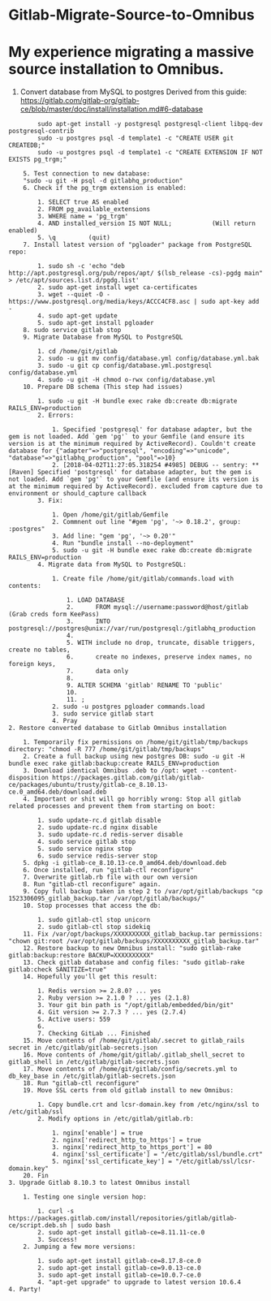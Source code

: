 # Gitlab-Migrate-Source-to-Omnibus
My experience migrating a massive source installation to Omnibus.
=================================================================

1. Convert database from MySQL to postgres
Derived from this guide:
https://gitlab.com/gitlab-org/gitlab-ce/blob/master/doc/install/installation.md#6-database
```
		sudo apt-get install -y postgresql postgresql-client libpq-dev postgresql-contrib
		sudo -u postgres psql -d template1 -c "CREATE USER git CREATEDB;"
		sudo -u postgres psql -d template1 -c "CREATE EXTENSION IF NOT EXISTS pg_trgm;"
```		
		5. Test connection to new database: 
		"sudo -u git -H psql -d gitlabhq_production"
		6. Check if the pg_trgm extension is enabled:

			1. SELECT true AS enabled
			2. FROM pg_available_extensions
			3. WHERE name = 'pg_trgm'
			4. AND installed_version IS NOT NULL;           (Will return enabled)
			5. \q         (quit)
		7. Install latest version of "pgloader" package from PostgreSQL repo:

			1. sudo sh -c 'echo "deb http://apt.postgresql.org/pub/repos/apt/ $(lsb_release -cs)-pgdg main" > /etc/apt/sources.list.d/pgdg.list'
			2. sudo apt-get install wget ca-certificates
			3. wget --quiet -O - https://www.postgresql.org/media/keys/ACCC4CF8.asc | sudo apt-key add -
			4. sudo apt-get update
			5. sudo apt-get install pgloader
		8. sudo service gitlab stop
		9. Migrate Database from MySQL to PostgreSQL

			1. cd /home/git/gitlab
			2. sudo -u git mv config/database.yml config/database.yml.bak
			3. sudo -u git cp config/database.yml.postgresql config/database.yml
			4. sudo -u git -H chmod o-rwx config/database.yml
		10. Prepare DB schema (This step had issues)

			1. sudo -u git -H bundle exec rake db:create db:migrate RAILS_ENV=production
			2. Errors:

				1. Specified 'postgresql' for database adapter, but the gem is not loaded. Add `gem 'pg'` to your Gemfile (and ensure its version is at the minimum required by ActiveRecord). Couldn't create database for {"adapter"=>"postgresql", "encoding"=>"unicode", "database"=>"gitlabhq_production", "pool"=>10}
				2. [2018-04-02T11:27:05.318254 #4985] DEBUG -- sentry: ** [Raven] Specified 'postgresql' for database adapter, but the gem is not loaded. Add `gem 'pg'` to your Gemfile (and ensure its version is at the minimum required by ActiveRecord). excluded from capture due to environment or should_capture callback
			3. Fix:

				1. Open /home/git/gitlab/Gemfile 
				2. Commnent out line "#gem 'pg', '~> 0.18.2', group: :postgres"
				3. Add line: "gem 'pg', '~> 0.20'"
				4. Run "bundle install --no-deployment"
				5. sudo -u git -H bundle exec rake db:create db:migrate RAILS_ENV=production
			4. Migrate data from MySQL to PostgreSQL:

				1. Create file /home/git/gitlab/commands.load with contents:

					1. LOAD DATABASE
					2.      FROM mysql://username:password@host/gitlab           (Grab creds form KeePass)
					3.      INTO postgresql://postgres@unix://var/run/postgresql:/gitlabhq_production
					4. 
					5. WITH include no drop, truncate, disable triggers, create no tables,
					6.      create no indexes, preserve index names, no foreign keys,
					7.      data only
					8. 
					9. ALTER SCHEMA 'gitlab' RENAME TO 'public'
					10. 
					11. ;
				2. sudo -u postgres pgloader commands.load
				3. sudo service gitlab start
				4. Pray
	2. Restore converted database to Gitlab Omnibus installation

		1. Temporarily fix permissions on /home/git/gitlab/tmp/backups directory: "chmod -R 777 /home/git/gitlab/tmp/backups"
		2. Create a full backup using new postgres DB: sudo -u git -H bundle exec rake gitlab:backup:create RAILS_ENV=production
		3. Download identical Omnibus .deb to /opt: wget --content-disposition https://packages.gitlab.com/gitlab/gitlab-ce/packages/ubuntu/trusty/gitlab-ce_8.10.13-ce.0_amd64.deb/download.deb
		4. Important or shit will go horribly wrong: Stop all gitlab related processes and prevent them from starting on boot:

			1. sudo update-rc.d gitlab disable
			2. sudo update-rc.d nginx disable
			3. sudo update-rc.d redis-server disable
			4. sudo service gitlab stop
			5. sudo service nginx stop
			6. sudo service redis-server stop
		5. dpkg -i gitlab-ce_8.10.13-ce.0_amd64.deb/download.deb
		6. Once installed, run "gitlab-ctl reconfigure"
		7. Overwrite gitlab.rb file with our own version
		8. Run "gitlab-ctl reconfigure" again.  
		9. Copy full backup taken in step 2 to /var/opt/gitlab/backups "cp 1523306095_gitlab_backup.tar /var/opt/gitlab/backups/"
		10. Stop processes that access the db:

			1. sudo gitlab-ctl stop unicorn
			2. sudo gitlab-ctl stop sidekiq
		11. Fix /var/opt/backups/XXXXXXXXXX_gitlab_backup.tar permissions: "chown git:root /var/opt/gitlab/backups/XXXXXXXXXX_gitlab_backup.tar"
		12. Restore backup to new Omnibus install: "sudo gitlab-rake gitlab:backup:restore BACKUP=XXXXXXXXXX"
		13. Check gitlab database and config files: "sudo gitlab-rake gitlab:check SANITIZE=true"
		14. Hopefully you'll get this result:

			1. Redis version >= 2.8.0? ... yes
			2. Ruby version >= 2.1.0 ? ... yes (2.1.8)
			3. Your git bin path is "/opt/gitlab/embedded/bin/git"
			4. Git version >= 2.7.3 ? ... yes (2.7.4)
			5. Active users: 559
			6. 
			7. Checking GitLab ... Finished
		15. Move contents of /home/git/gitlab/.secret to gitlab_rails secret in /etc/gitlab/gitlab-secrets.json
		16. Move contents of /home/git/gitlab/.gitlab_shell_secret to gitlab_shell in /etc/gitlab/gitlab-secrets.json
		17. Move contents of /home/git/gitlab/config/secrets.yml to db_key_base in /etc/gitlab/gitlab-secrets.json
		18. Run "gitlab-ctl reconfigure"
		19. Move SSL certs from old gitlab install to new Omnibus:

			1. Copy bundle.crt and lcsr-domain.key from /etc/nginx/ssl to /etc/gitlab/ssl
			2. Modify options in /etc/gitlab/gitlab.rb: 

				1. nginx['enable'] = true
				2. nginx['redirect_http_to_https'] = true
				3. nginx['redirect_http_to_https_port'] = 80
				4. nginx['ssl_certificate'] = "/etc/gitlab/ssl/bundle.crt"
				5. nginx['ssl_certificate_key'] = "/etc/gitlab/ssl/lcsr-domain.key"
		20. Fin
	3. Upgrade Gitlab 8.10.3 to latest Omnibus install

		1. Testing one single version hop:

			1. curl -s https://packages.gitlab.com/install/repositories/gitlab/gitlab-ce/script.deb.sh | sudo bash
			2. sudo apt-get install gitlab-ce=8.11.11-ce.0
			3. Success!
		2. Jumping a few more versions:

			1. sudo apt-get install gitlab-ce=8.17.8-ce.0
			2. sudo apt-get install gitlab-ce=9.0.13-ce.0
			3. sudo apt-get install gitlab-ce=10.0.7-ce.0
			4. "apt-get upgrade" to upgrade to latest version 10.6.4
	4. Party!


